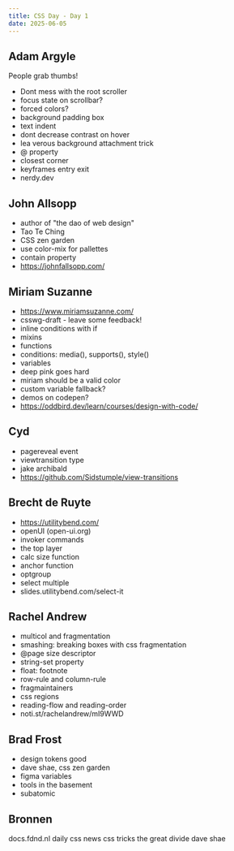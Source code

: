 ```yaml
---
title: CSS Day - Day 1
date: 2025-06-05
---
```


## Adam Argyle
People grab thumbs!
  - Dont mess with the root scroller
  - focus state on scrollbar?
  - forced colors?
  - background padding box
  - text indent
  - dont decrease contrast on hover
  - lea verous background attachment trick
  - @ property
  - closest corner
  - keyframes entry exit
  - nerdy.dev

## John Allsopp
  - author of "the dao of web design"
  - Tao Te Ching
  - CSS zen garden
  - use color-mix for pallettes
  - contain property 
  - https://johnfallsopp.com/

## Miriam Suzanne
  - https://www.miriamsuzanne.com/
  - csswg-draft - leave some feedback!
  - inline conditions with if
  - mixins
  - functions
  - conditions: media(), supports(), style()
  - variables
  - deep pink goes hard
  - miriam should be a valid color
  - custom variable fallback?
  - demos on codepen?
  - https://oddbird.dev/learn/courses/design-with-code/

## Cyd
  - pagereveal event
  - viewtransition type 
  - jake archibald
  - https://github.com/Sidstumple/view-transitions

## Brecht de Ruyte
  - https://utilitybend.com/
  - openUI (open-ui.org)
  - invoker commands
  - the top layer
  - calc size function
  - anchor function
  - optgroup
  - select multiple
  - slides.utilitybend.com/select-it

## Rachel Andrew
  - multicol and fragmentation
  - smashing: breaking boxes with css fragmentation
  - @page size descriptor
  - string-set property
  - float: footnote
  - row-rule and column-rule
  - fragmaintainers
  - css regions
  - reading-flow and reading-order
  - noti.st/rachelandrew/mI9WWD

## Brad Frost
 - design tokens good
  - dave shae, css zen garden
  - figma variables
  - tools in the basement
  - subatomic

## Bronnen
docs.fdnd.nl
daily css news
css tricks the great divide
dave shae